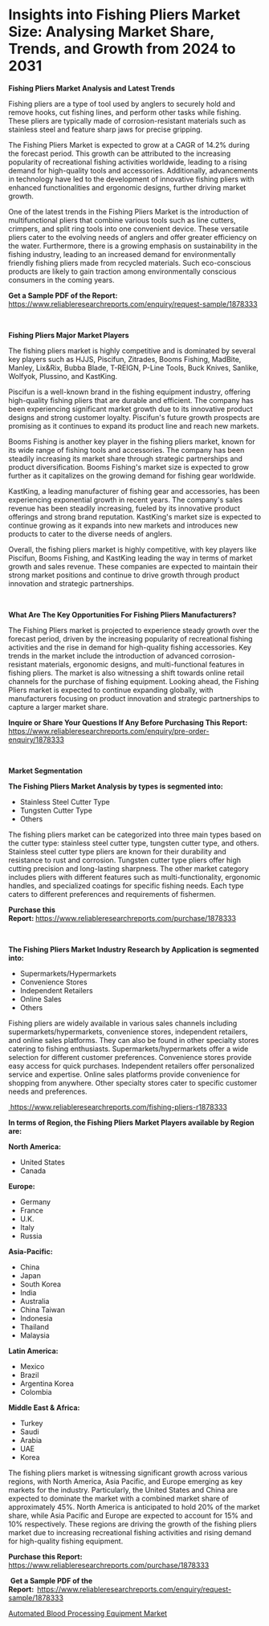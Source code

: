 <p><h1>Insights into Fishing Pliers Market Size: Analysing Market Share, Trends, and Growth from 2024 to 2031</h1></p><p><strong>Fishing Pliers Market Analysis and Latest Trends</strong></p>
<p><p>Fishing pliers are a type of tool used by anglers to securely hold and remove hooks, cut fishing lines, and perform other tasks while fishing. These pliers are typically made of corrosion-resistant materials such as stainless steel and feature sharp jaws for precise gripping.</p><p>The Fishing Pliers Market is expected to grow at a CAGR of 14.2% during the forecast period. This growth can be attributed to the increasing popularity of recreational fishing activities worldwide, leading to a rising demand for high-quality tools and accessories. Additionally, advancements in technology have led to the development of innovative fishing pliers with enhanced functionalities and ergonomic designs, further driving market growth.</p><p>One of the latest trends in the Fishing Pliers Market is the introduction of multifunctional pliers that combine various tools such as line cutters, crimpers, and split ring tools into one convenient device. These versatile pliers cater to the evolving needs of anglers and offer greater efficiency on the water. Furthermore, there is a growing emphasis on sustainability in the fishing industry, leading to an increased demand for environmentally friendly fishing pliers made from recycled materials. Such eco-conscious products are likely to gain traction among environmentally conscious consumers in the coming years.</p></p>
<p><strong>Get a Sample PDF of the Report:&nbsp;</strong> <a href="https://www.reliableresearchreports.com/enquiry/request-sample/1878333">https://www.reliableresearchreports.com/enquiry/request-sample/1878333</a></p>
<p>&nbsp;</p>
<p><strong>Fishing Pliers Major Market Players</strong></p>
<p><p>The fishing pliers market is highly competitive and is dominated by several key players such as HJJS, Piscifun, Zitrades, Booms Fishing, MadBite, Manley, Lix&Rix, Bubba Blade, T-REIGN, P-Line Tools, Buck Knives, Sanlike, Wolfyok, Plussino, and KastKing.</p><p>Piscifun is a well-known brand in the fishing equipment industry, offering high-quality fishing pliers that are durable and efficient. The company has been experiencing significant market growth due to its innovative product designs and strong customer loyalty. Piscifun's future growth prospects are promising as it continues to expand its product line and reach new markets.</p><p>Booms Fishing is another key player in the fishing pliers market, known for its wide range of fishing tools and accessories. The company has been steadily increasing its market share through strategic partnerships and product diversification. Booms Fishing's market size is expected to grow further as it capitalizes on the growing demand for fishing gear worldwide.</p><p>KastKing, a leading manufacturer of fishing gear and accessories, has been experiencing exponential growth in recent years. The company's sales revenue has been steadily increasing, fueled by its innovative product offerings and strong brand reputation. KastKing's market size is expected to continue growing as it expands into new markets and introduces new products to cater to the diverse needs of anglers.</p><p>Overall, the fishing pliers market is highly competitive, with key players like Piscifun, Booms Fishing, and KastKing leading the way in terms of market growth and sales revenue. These companies are expected to maintain their strong market positions and continue to drive growth through product innovation and strategic partnerships.</p></p>
<p>&nbsp;</p>
<p><strong>What Are The Key Opportunities For Fishing Pliers Manufacturers?</strong></p>
<p><p>The Fishing Pliers market is projected to experience steady growth over the forecast period, driven by the increasing popularity of recreational fishing activities and the rise in demand for high-quality fishing accessories. Key trends in the market include the introduction of advanced corrosion-resistant materials, ergonomic designs, and multi-functional features in fishing pliers. The market is also witnessing a shift towards online retail channels for the purchase of fishing equipment. Looking ahead, the Fishing Pliers market is expected to continue expanding globally, with manufacturers focusing on product innovation and strategic partnerships to capture a larger market share.</p></p>
<p><strong>Inquire or Share Your Questions If Any Before Purchasing This Report:</strong> <a href="https://www.reliableresearchreports.com/enquiry/pre-order-enquiry/1878333">https://www.reliableresearchreports.com/enquiry/pre-order-enquiry/1878333</a></p>
<p>&nbsp;</p>
<p><strong>Market Segmentation</strong></p>
<p><strong>The Fishing Pliers Market Analysis by types is segmented into:</strong></p>
<p><ul><li>Stainless Steel Cutter Type</li><li>Tungsten Cutter Type</li><li>Others</li></ul></p>
<p><p>The fishing pliers market can be categorized into three main types based on the cutter type: stainless steel cutter type, tungsten cutter type, and others. Stainless steel cutter type pliers are known for their durability and resistance to rust and corrosion. Tungsten cutter type pliers offer high cutting precision and long-lasting sharpness. The other market category includes pliers with different features such as multi-functionality, ergonomic handles, and specialized coatings for specific fishing needs. Each type caters to different preferences and requirements of fishermen.</p></p>
<p><strong>Purchase this Report:&nbsp;</strong><a href="https://www.reliableresearchreports.com/purchase/1878333">https://www.reliableresearchreports.com/purchase/1878333</a></p>
<p>&nbsp;</p>
<p><strong>The Fishing Pliers Market Industry Research by Application is segmented into:</strong></p>
<p><ul><li>Supermarkets/Hypermarkets</li><li>Convenience Stores</li><li>Independent Retailers</li><li>Online Sales</li><li>Others</li></ul></p>
<p><p>Fishing pliers are widely available in various sales channels including supermarkets/hypermarkets, convenience stores, independent retailers, and online sales platforms. They can also be found in other specialty stores catering to fishing enthusiasts. Supermarkets/hypermarkets offer a wide selection for different customer preferences. Convenience stores provide easy access for quick purchases. Independent retailers offer personalized service and expertise. Online sales platforms provide convenience for shopping from anywhere. Other specialty stores cater to specific customer needs and preferences.</p></p>
<p><a href="https://www.reliableresearchreports.com/fishing-pliers-r1878333">&nbsp;https://www.reliableresearchreports.com/fishing-pliers-r1878333</a></p>
<p><strong>In terms of Region, the Fishing Pliers Market Players available by Region are:</strong></p>
<p>
    <p> <strong> North America: </strong>
        <ul>
            <li>United States</li>
            <li>Canada</li>
        </ul>
        </p> 
    <p> <strong> Europe: </strong>
        <ul>
            <li>Germany</li>
            <li>France</li>
            <li>U.K.</li>
            <li>Italy</li>
            <li>Russia</li>
        </ul>
        </p> 
    <p> <strong> Asia-Pacific: </strong>
        <ul>
            <li>China</li>
            <li>Japan</li>
            <li>South Korea</li>
            <li>India</li>
            <li>Australia</li>
            <li>China Taiwan</li>
            <li>Indonesia</li>
            <li>Thailand</li>
            <li>Malaysia</li>
        </ul>
        </p> 
    <p> <strong> Latin America: </strong>
        <ul>
            <li>Mexico</li>
            <li>Brazil</li>
            <li>Argentina Korea</li>
            <li>Colombia</li>
        </ul>
        </p> 
    <p> <strong> Middle East & Africa: </strong>
        <ul>
            <li>Turkey</li>
            <li>Saudi</li>
            <li>Arabia</li>
            <li>UAE</li>
            <li>Korea</li>
        </ul>
    </p>
    </p>
<p><p>The fishing pliers market is witnessing significant growth across various regions, with North America, Asia Pacific, and Europe emerging as key markets for the industry. Particularly, the United States and China are expected to dominate the market with a combined market share of approximately 45%. North America is anticipated to hold 20% of the market share, while Asia Pacific and Europe are expected to account for 15% and 10% respectively. These regions are driving the growth of the fishing pliers market due to increasing recreational fishing activities and rising demand for high-quality fishing equipment.</p></p>
<p><strong>Purchase this Report: </strong><a href="https://www.reliableresearchreports.com/purchase/1878333">https://www.reliableresearchreports.com/purchase/1878333</a></p>
<p>&nbsp;<strong>Get a Sample PDF of the Report:&nbsp;&nbsp;</strong><a href="https://www.reliableresearchreports.com/enquiry/request-sample/1878333">https://www.reliableresearchreports.com/enquiry/request-sample/1878333</a></p>
<p><strong></strong></p>
<p><p><a href="https://fearless-okapi-6c8.notion.site/Automated-Blood-Processing-Equipment-Market-Research-Report-Its-History-and-Forecast-2024-to-2031-9db1c30993364eec9c854164cd7fb426">Automated Blood Processing Equipment Market</a></p></p>